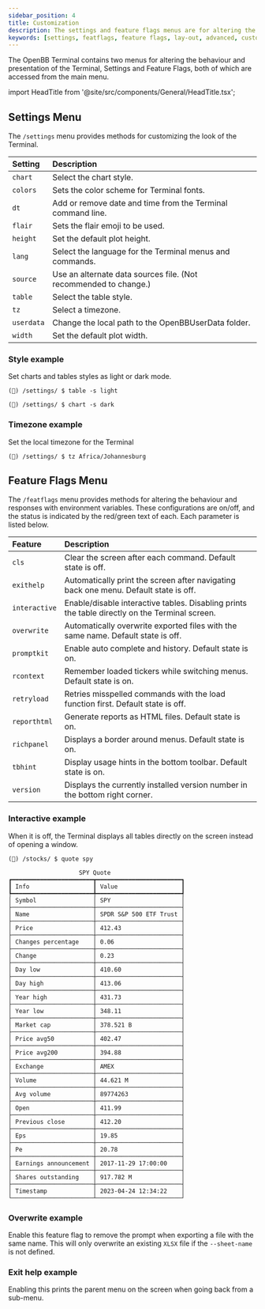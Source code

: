 ```yaml
---
sidebar_position: 4
title: Customization
description: The settings and feature flags menus are for altering the behaviour and presentation of the Terminal, both are accessed from the main menu.
keywords: [settings, featflags, feature flags, lay-out, advanced, customizing, openbb terminal]
---
```

The OpenBB Terminal contains two menus for altering the behaviour and presentation of the Terminal, Settings and Feature Flags, both of which are accessed from the main menu.

import HeadTitle from '@site/src/components/General/HeadTitle.tsx';

<HeadTitle title="Customization - Terminal | OpenBB Docs" />

## Settings Menu

The `/settings` menu provides methods for customizing the look of the Terminal.

| Setting        |                                                      Description |
| :-----------   | :--------------------------------------------------------------- |
| `chart`        |                                          Select the chart style. |
| `colors`       |                        Sets the color scheme for Terminal fonts. |
| `dt`           |      Add or remove date and time from the Terminal command line. |
| `flair`        |                                 Sets the flair emoji to be used. |
| `height`       |                                     Set the default plot height. |
| `lang`         |         Select the language for the Terminal menus and commands. |
| `source`       | Use an alternate data sources file. (Not recommended to change.) |
| `table`        |                                          Select the table style. |
| `tz`           |                                               Select a timezone. |
| `userdata`     |              Change the local path to the OpenBBUserData folder. |
| `width`        |                                      Set the default plot width. |

### Style example

Set charts and tables styles as light or dark mode.

```console
(🦋) /settings/ $ table -s light
```

```console
(🦋) /settings/ $ chart -s dark
```

### Timezone example

Set the local timezone for the Terminal

```console
(🦋) /settings/ $ tz Africa/Johannesburg
```

## Feature Flags Menu

The `/featflags` menu provides methods for altering the behaviour and responses with environment variables. These configurations are on/off, and the status is indicated by the red/green text of each.  Each parameter is listed below.

|  Feature       |                                                                                     Description |
| :-----------   | :---------------------------------------------------------------------------------------------- |
| `cls`          |                                     Clear the screen after each command.  Default state is off. |
| `exithelp`     |           Automatically print the screen after navigating back one menu.  Default state is off. |
| `interactive`  | Enable/disable interactive tables.  Disabling prints the table directly on the Terminal screen. |
| `overwrite`    |               Automatically overwrite exported files with the same name.  Default state is off. |
| `promptkit`    |                                         Enable auto complete and history.  Default state is on. |
| `rcontext`     |                            Remember loaded tickers while switching menus.  Default state is on. |
| `retryload`    |                Retries misspelled commands with the load function first.  Default state is off. |
| `reporthtml`   |                                           Generate reports as HTML files.  Default state is on. |
| `richpanel`    |                                           Displays a border around menus.  Default state is on. |
| `tbhint`       |                                Display usage hints in the bottom toolbar.  Default state is on. |
| `version`      |                     Displays the currently installed version number in the bottom right corner. |

### Interactive example

When it is off, the Terminal displays all tables directly on the screen instead of opening a window.

```console
(🦋) /stocks/ $ quote spy

                    SPY Quote
┏━━━━━━━━━━━━━━━━━━━━━━━┳━━━━━━━━━━━━━━━━━━━━━━━━┓
┃ Info                  ┃ Value                  ┃
┡━━━━━━━━━━━━━━━━━━━━━━━╇━━━━━━━━━━━━━━━━━━━━━━━━┩
│ Symbol                │ SPY                    │
├───────────────────────┼────────────────────────┤
│ Name                  │ SPDR S&P 500 ETF Trust │
├───────────────────────┼────────────────────────┤
│ Price                 │ 412.43                 │
├───────────────────────┼────────────────────────┤
│ Changes percentage    │ 0.06                   │
├───────────────────────┼────────────────────────┤
│ Change                │ 0.23                   │
├───────────────────────┼────────────────────────┤
│ Day low               │ 410.60                 │
├───────────────────────┼────────────────────────┤
│ Day high              │ 413.06                 │
├───────────────────────┼────────────────────────┤
│ Year high             │ 431.73                 │
├───────────────────────┼────────────────────────┤
│ Year low              │ 348.11                 │
├───────────────────────┼────────────────────────┤
│ Market cap            │ 378.521 B              │
├───────────────────────┼────────────────────────┤
│ Price avg50           │ 402.47                 │
├───────────────────────┼────────────────────────┤
│ Price avg200          │ 394.88                 │
├───────────────────────┼────────────────────────┤
│ Exchange              │ AMEX                   │
├───────────────────────┼────────────────────────┤
│ Volume                │ 44.621 M               │
├───────────────────────┼────────────────────────┤
│ Avg volume            │ 89774263               │
├───────────────────────┼────────────────────────┤
│ Open                  │ 411.99                 │
├───────────────────────┼────────────────────────┤
│ Previous close        │ 412.20                 │
├───────────────────────┼────────────────────────┤
│ Eps                   │ 19.85                  │
├───────────────────────┼────────────────────────┤
│ Pe                    │ 20.78                  │
├───────────────────────┼────────────────────────┤
│ Earnings announcement │ 2017-11-29 17:00:00    │
├───────────────────────┼────────────────────────┤
│ Shares outstanding    │ 917.782 M              │
├───────────────────────┼────────────────────────┤
│ Timestamp             │ 2023-04-24 12:34:22    │
└───────────────────────┴────────────────────────┘
```

### Overwrite example

Enable this feature flag to remove the prompt when exporting a file with the same name. This will only overwrite an existing `XLSX` file if the `--sheet-name` is not defined.

### Exit help example

Enabling this prints the parent menu on the screen when going back from a sub-menu.
